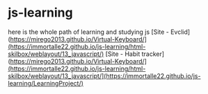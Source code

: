 # js-learning
here is the whole path of learning and studying js
[Site - Evclid](https://mirego2013.github.io/Virtual-Keyboard/](https://immortalle22.github.io/js-learning/html-skilbox/weblayout/13_javascript/)
[Site - Habit tracker](https://mirego2013.github.io/Virtual-Keyboard/](https://immortalle22.github.io/js-learning/html-skilbox/weblayout/13_javascript/](https://immortalle22.github.io/js-learning/LearningProject/)
